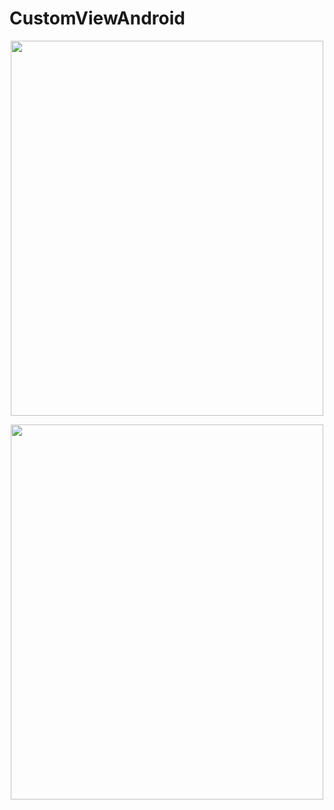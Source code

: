 # CustomViewAndroid
<p align="center">
  <img src='https://user-images.githubusercontent.com/23611258/40934782-8c250742-6853-11e8-82a4-103e58d7dfc7.png' height="600" width="500"/>
  </p>
  <p align="center">
  <img src='https://user-images.githubusercontent.com/23611258/40934787-90b817ea-6853-11e8-99b6-972cc33c2c67.png
' height="600" width="500"/>
  </p>
